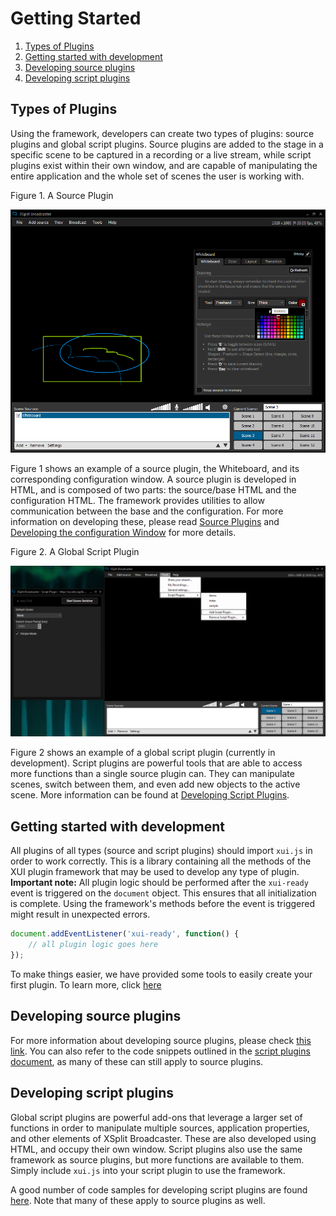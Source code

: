 # Getting Started

1. [Types of Plugins](#types)
2. [Getting started with development](#start)
3. [Developing source plugins](#source)
4. [Developing script plugins](#script)

## <a name="types"></a> Types of Plugins

Using the framework, developers can create two types of plugins: source plugins and global script plugins. Source plugins are added to the stage in a specific scene to be captured in a recording or a live stream, while script plugins exist within their own window, and are capable of manipulating the entire application and the whole set of scenes the user is working with. 

Figure 1. A Source Plugin 

![Image of a source plugin](img/source.png)

Figure 1 shows an example of a source plugin, the Whiteboard, and its corresponding configuration window. A source plugin is developed in HTML, and is composed of two parts: the source/base HTML and the configuration HTML. The framework provides utilities to allow communication between the base and the configuration. For more information on developing these, please read [Source Plugins](develop-source.md#source) and [Developing the configuration Window](develop-source.md#configWindow) for more details.

Figure 2. A Global Script Plugin 

![Image of a script plugin](img/script.png)

Figure 2 shows an example of a global script plugin (currently in development). Script plugins are powerful tools that are able to access more functions than a single source plugin can. They can manipulate scenes, switch between them, and even add new objects to the active scene. More information can be found at [Developing Script Plugins](#script).

## <a name="start"></a> Getting started with development

All plugins of all types (source and script plugins) should import `xui.js` in order to work correctly. This is a library containing all the methods of the XUI plugin framework that may be used to develop any type of plugin. **Important note:** All plugin logic should be performed after the `xui-ready` event is triggered on the `document` object. This ensures that all initialization is complete. Using the framework's methods before the event is triggered might result in unexpected errors.

```javascript
document.addEventListener('xui-ready', function() { 
	// all plugin logic goes here
});
```

To make things easier, we have provided some tools to easily create your first plugin. To learn more, click [here](https://github.com/SplitmediaLabsLimited/xui/blob/gh-pages/guide/tooling.md)

## <a name="source"></a> Developing source plugins

For more information about developing source plugins, please check [this link](develop-source.md). You can also refer to the code snippets outlined in the [script plugins document](develop-script.md#snippets), as many of these can still apply to source plugins.

## <a name="script"></a> Developing script plugins

Global script plugins are powerful add-ons that leverage a larger set of functions in order to manipulate multiple sources, application properties, and other elements of XSplit Broadcaster. These are also developed using HTML, and occupy their own window. Script plugins also use the same framework as source plugins, but more functions are available to them. Simply include `xui.js` into your script plugin to use the framework.

A good number of code samples for developing script plugins are found [here](develop-script.md#snippets). Note that many of these apply to source plugins as well.
